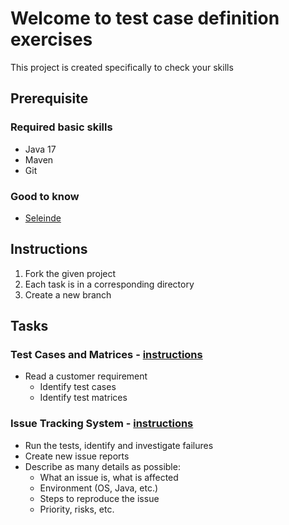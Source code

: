 # Welcome to test case definition exercises
This project is created specifically to check your skills

## Prerequisite
### Required basic skills
- Java 17
- Maven
- Git

### Good to know
- [Seleinde](https://selenide.org/quick-start.html)

## Instructions
1. Fork the given project
2. Each task is in a corresponding directory
3. Create a new branch

## Tasks
### Test Cases and Matrices - [instructions](knowledge-base-planning/README.md)
- Read a customer requirement
  - Identify test cases
  - Identify test matrices

### Issue Tracking System - [instructions](issue-tracking-system/README.md)
  - Run the tests, identify and investigate failures
  - Create new issue reports
  - Describe as many details as possible:
      - What an issue is, what is affected
      - Environment (OS, Java, etc.)
      - Steps to reproduce the issue
      - Priority, risks, etc.
